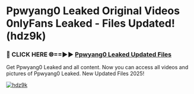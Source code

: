# Ppwyang0 Leaked Original Videos 0nlyFans Leaked - Files Updated! (hdz9k)

<h3>🔴 CLICK HERE 🌐==►► <a href="https://tinyurl.com/2jnfzry5" rel="nofollow">Ppwyang0 Leaked Updated Files</a></h3>

Get Ppwyang0 Leaked and all content. Now you can access all videos and pictures of Ppwyang0 Leaked. New Updated Files 2025!

[![hdz9k](https://i.imgur.com/GyGTBgg.gif)](https://tinyurl.com/2jnfzry5)
